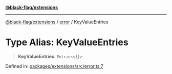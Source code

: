 [**@black-flag/extensions**][1]

---

[@black-flag/extensions][1] / [error][2] / KeyValueEntries

# Type Alias: KeyValueEntries

> **KeyValueEntries**: `Entries`<{}>

Defined in: [packages/extensions/src/error.ts:7][3]

[1]: ../../README.md
[2]: ../README.md
[3]: https://github.com/Xunnamius/black-flag/blob/1b1b5b597cf8302c1cc5affdd2e1dd9189034907/packages/extensions/src/error.ts#L7
